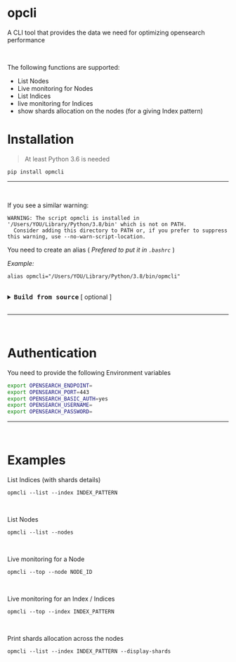 # opcli

A CLI tool that provides the data we need for optimizing opensearch performance

<br>

The following functions are supported:
- List Nodes
- Live monitoring for Nodes
- List Indices
- live monitoring for Indices
- show shards allocation on the nodes (for a giving Index pattern)


# Installation

> At least Python 3.6 is needed

```
pip install opmcli
```

---

<br>

If you see a similar warning:
```
WARNING: The script opmcli is installed in '/Users/YOU/Library/Python/3.8/bin' which is not on PATH.
  Consider adding this directory to PATH or, if you prefer to suppress this warning, use --no-warn-script-location.
```

You need to create an alias ( _Prefered to put it in `.bashrc`_ )

_Example:_

```
alias opmcli="/Users/YOU/Library/Python/3.8/bin/opmcli"
```

<br>

<details>
    <summary>
        <b style="font-size:17px"> <code>Build from source</code></b> [ optional ]
    </summary>
    <br>

``` bash
python setup.py sdist bdist_wheel

mv dist/opmcli-0.0.1-py2-none-any.whl dist/opmcli-0.0.1-py36-none-any.whl

pip3 install dist/opmcli-0.0.1-py36-none-any.whl
```

<br>  
</details>

<br>



---

<br>

# Authentication

You need to provide the following Environment variables

```bash
export OPENSEARCH_ENDPOINT=
export OPENSEARCH_PORT=443
export OPENSEARCH_BASIC_AUTH=yes
export OPENSEARCH_USERNAME=
export OPENSEARCH_PASSWORD=
```

---

<br>

# Examples


List Indices (with shards details)

```
opmcli --list --index INDEX_PATTERN
```

<br>

List Nodes

```
opmcli --list --nodes
```

<br>

Live monitoring for a Node

```
opmcli --top --node NODE_ID
```

<br>

Live monitoring for an Index / Indices

```
opmcli --top --index INDEX_PATTERN
```


<br>

Print shards allocation across the nodes

```
opmcli --list --index INDEX_PATTERN --display-shards
```
